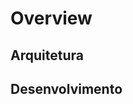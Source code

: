 <!-- TITLE: Página Inicial -->
<!-- SUBTITLE: A quick summary of Página Inicial -->

# Overview
## Arquitetura

## Desenvolvimento